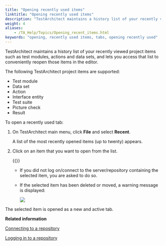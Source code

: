 ```yaml
--- 
title: "Opening recently used items"
linktitle: "Opening recently used items"
description: "TestArchitect maintains a history list of your recently viewed project items such as test modules, actions and data sets, and lets you access that list to conveniently reopen those items in the editor."
weight: 4
aliases: 
    - /TA_Help/Topics/Opening_recent_items.html
keywords: "opening, recently used items, tabs, opening recently used"
---
```


TestArchitect maintains a history list of your recently viewed project items such as test modules, actions and data sets, and lets you access that list to conveniently reopen those items in the editor.

The following TestArchitect project items are supported:

-   Test module
-   Data set
-   Action
-   Interface entity
-   Test suite
-   Picture check
-   Result

To open a recently used tab:

1.  On TestArchitect main menu, click **File** and select **Recent**.

    A list of the most recently opened items \(up to twenty\) appears.

2.  Click on an item that you want to open from the list.

    {{<note>}}

    -   If you did not log on/connect to the server/repository containing the selected item, you are asked to do so.
    -   If the selected item has been deleted or moved, a warning message is displayed:

        ![](/images/TA_Help/Images/recent_item_warning_dialog.png)


The selected item is opened as a new and active tab.




**Related information**  


[Connecting to a repository](/user-guide/getting-started/working-with-repositories/connecting-to-a-repository)

[Logging in to a repository](/user-guide/getting-started/working-with-repositories/logging-in-to-a-repository)

